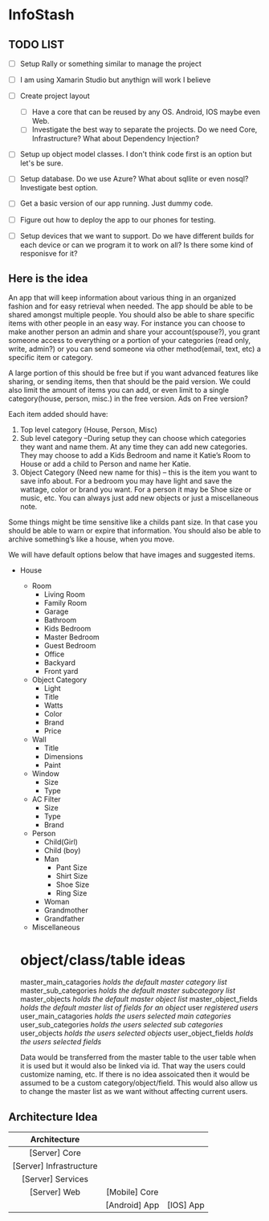 # InfoStash

## TODO LIST
- [ ] Setup Rally or something similar to manage the project
- [ ] I am using Xamarin Studio but anythign will work I believe
- [ ] Create project layout
  - [ ] Have a core that can be reused by any OS. Android, IOS maybe even Web.
  - [ ] Investigate the best way to separate the projects. Do we need Core, Infrastructure? What about Dependency Injection?
- [ ] Setup up object model classes. I don't think code first is an option but let's be sure.
- [ ] Setup database. Do we use Azure? What about sqllite or even nosql? Investigate best option.
- [ ] Get a basic version of our app running. Just dummy code.
- [ ] Figure out how to deploy the app to our phones for testing. 
- [ ] Setup devices that we want to support. Do we have different builds for each device or can we program it to work on all? Is there some kind of responisve for it?


## Here is the idea

An app that will keep information about various thing in an organized fashion and for easy retrieval when needed. The app should be able to be shared amongst multiple people. You should also be able to share specific items with other people in an easy way. For instance you can choose to make another person an admin and share your account(spouse?), you grant someone access to everything or a portion of your categories (read only, write, admin?) or you can send someone via other method(email, text, etc) a specific item or category.

A large portion of this should be free but if you want advanced features like sharing, or sending items, then that should be the paid version. We could also limit the amount of items you can add, or even limit to a single category(house, person, misc.) in the free version. Ads on Free version?

Each item added should have: 
1.	Top level category (House, Person, Misc)
2.	Sub level category –During setup they can choose which categories they want and name them. At any time they can add new categories. They may choose to add a Kids Bedroom and name it Katie’s Room to House or add a child to Person and name her Katie.
3.	Object Category (Need new name for this) – this is the item you want to save info about. For a bedroom you may have light and save the wattage, color or brand you want. For a person it may be Shoe size or music, etc. You can always just add new objects or just a miscellaneous note.

Some things might be time sensitive like a childs pant size. In that case you should be able to warn or expire that information.
You should also be able to archive something’s like a house, when you move.

We will have default options below that have images and suggested items.
* House
  * Room
    * Living Room
    * Family Room
    * Garage
    * Bathroom
    * Kids Bedroom
    * Master Bedroom
    * Guest Bedroom
    * Office
    * Backyard
    * Front yard
  * Object Category               
    * Light
    * Title
    * Watts
    * Color
    * Brand
    * Price
  * Wall
    * Title
    * Dimensions
    * Paint
  * Window
    * Size
    * Type
  * AC Filter
    * Size
    * Type
    * Brand
  * Person
    * Child(Girl)
    * Child (boy)
    * Man
      * Pant Size
      * Shirt Size
      * Shoe Size
      * Ring Size
    * Woman
    * Grandmother
    * Grandfather
  * Miscellaneous
  
  # object/class/table ideas
  master_main_catagories *holds the default master category list*
  master_sub_categories *holds the default master subcategory list*
  master_objects *holds the default master object list*
  master_object_fields *holds the default master list of fields for an object*
  user *registered users*
  user_main_catagories *holds the users selected main categories*
  user_sub_categories *holds the users selected sub categories*
  user_objects *holds the users selected objects*
  user_object_fields *holds the users selected fields*
  
  Data would be transferred from the master table to the user table when it is used but it would also be linked via id. That way the users could customize naming, etc. If there is no idea assoicated then it would be assumed to be a custom category/object/field. This would also allow us to change the master list as we want without affecting current users.


## Architecture Idea

|Architecture|||
|:-----------------:|:-----------------:|:-----------------:|
| [Server] Core | | |
| [Server] Infrastructure | | |
| [Server] Services | | |
| [Server] Web | [Mobile] Core | |
| | [Android] App | [IOS] App |


